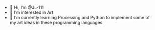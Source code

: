 - 👋 Hi, I’m @JL-111
- 👀 I’m interested in Art
- 🌱 I’m currently learning Processing and Python to implement some of my art ideas in these programming languages 

<!---
JL-111/JL-111 is a ✨ special ✨ repository because its `README.md` (this file) appears on your GitHub profile.
You can click the Preview link to take a look at your changes.
--->
